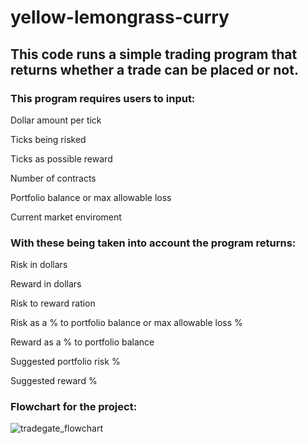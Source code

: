 # yellow-lemongrass-curry

## This code runs a simple trading program that returns whether a trade can be placed or not. 


### This program requires users to input:
  
  Dollar amount per tick
 

  Ticks being risked
  
  Ticks as possible reward
  
  Number of contracts
  
  Portfolio balance or max allowable loss
  
  Current market enviroment
  


### With these being taken into account the program returns:

  Risk in dollars

  Reward in dollars
  
  Risk to reward ration
  
  Risk as a % to portfolio balance or max allowable loss %
  
  Reward as a % to portfolio balance 
  
  Suggested portfolio risk %
  
  Suggested reward %


### Flowchart for the project:

![tradegate_flowchart](https://github.com/system-not-responding/yellow-lemongrass-curry/assets/51693328/0881aee6-ddd5-4d45-91ab-353520091c57)
